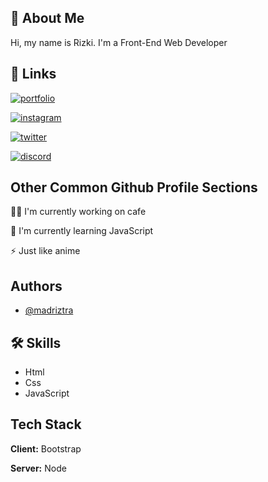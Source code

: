 
## 🚀 About Me
Hi, my name is Rizki.
I'm a Front-End Web Developer 


## 🔗 Links
[![portfolio](https://img.shields.io/badge/my_portfolio-000?style=for-the-badge&logo=ko-fi&logoColor=white)](https://madriztra.my.id/)

[![instagram](https://img.shields.io/badge/instagram-D317C5?style=for-the-badge&logo=instagram&logoColor=white)](https://www.instargram.com/madriztra)

[![twitter](https://img.shields.io/badge/twitter-1DA1F2?style=for-the-badge&logo=twitter&logoColor=white)](https://twitter.com/rzk_str)

[![discord](https://img.shields.io/badge/discord-5B66F6?style=for-the-badge&logo=discord&logoColor=white)](https://twitter.com/rzk_str)


## Other Common Github Profile Sections
👩‍💻 I'm currently working on cafe

🧠 I'm currently learning JavaScript

⚡️ Just like anime 


## Authors

- [@madriztra](https://www.github.com/madriztra)


## 🛠 Skills

- Html
- Css
- JavaScript

## Tech Stack

**Client:** Bootstrap

**Server:** Node

